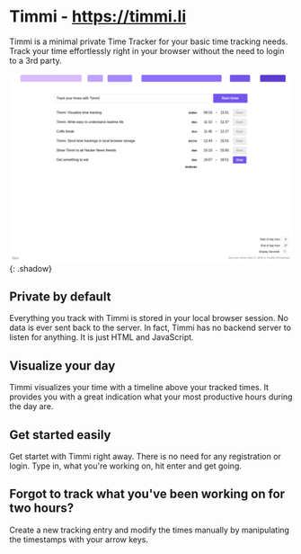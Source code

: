 # Timmi - https://timmi.li

Timmi is a minimal private Time Tracker for your basic time tracking needs. Track your time effortlessly right in your browser without the need to login to a 3rd party.

![Timmi](/screenshot.png){: .shadow}

## Private by default

Everything you track with Timmi is stored in your local browser session.
No data is ever sent back to the server. In fact, Timmi has no backend server to listen for anything. It is just HTML and JavaScript.

## Visualize your day

Timmi visualizes your time with a timeline above your tracked times. It provides you with a great indication what your most productive hours during the day are.

## Get started easily

Get startet with Timmi right away. There is no need for any registration or login. Type in, what you're working on, hit enter and get going.

## Forgot to track what you've been working on for two hours?

Create a new tracking entry and modify the times manually by manipulating the timestamps with your arrow keys.
